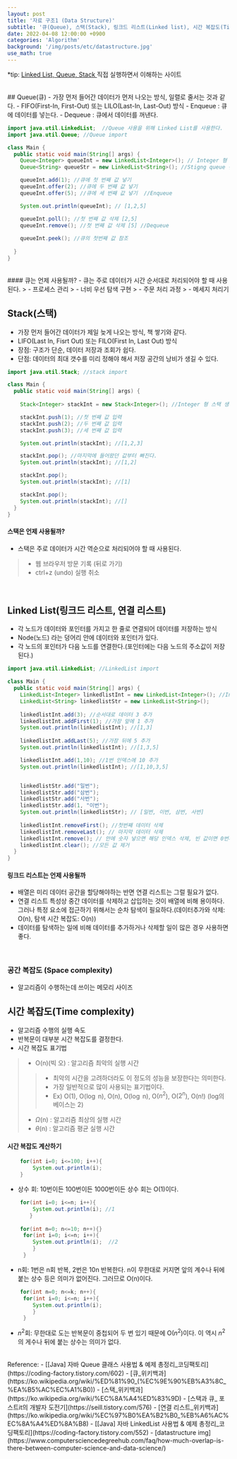 ```yaml
---
layout: post
title: '자료 구조1 (Data Structure)'
subtitle: '큐(Queue), 스택(Stack), 링크드 리스트(Linked list), 시간 복잡도(Time complexity) in JAVA'
date: 2022-04-08 12:00:00 +0900
categories: 'Algorithm'
background: '/img/posts/etc/datastructure.jpg'
use_math: true
---
```


*tip: [Linked List, Queue, Stack ](https://visualgo.net/en/list) 직접 실행하면서 이해하는 사이트

<br>
## Queue(큐)
- 가장 먼저 들어간 데이터가 먼저 나오는 방식, 일렬로 줄서는 것과 같다.
- FIFO(First-In, First-Out) 또는 LILO(Last-In, Last-Out) 방식
- Enqueue : 큐에 데이터를 넣는다.
- Dequeue : 큐에서 데이터를 꺼낸다. 


```java
import java.util.LinkedList;  //Queue 사용을 위해 Linked List를 사용한다. 
import java.util.Queue; //Queue import

class Main {
  public static void main(String[] args) {
    Queue<Integer> queueInt = new LinkedList<Integer>(); // Integer 형 queue 선언
    Queue<String> queueStr = new LinkedList<String>(); //Stigng queue 선언

    queueInt.add(1); //큐에 첫 번째 값 넣기 
    queueInt.offer(2); //큐에 두 번째 값 넣기
    queueInt.offer(5); //큐에 세 번째 값 넣기  //Enqueue

    System.out.println(queueInt); // [1,2,5]

    queueInt.poll(); //첫 번째 값 삭제 [2,5]
    queueInt.remove(); //첫 번째 값 삭제 [5] //Dequeue
    
    queueInt.peek(); //큐의 첫번째 값 참조
  
  }
}
```

<br>
#### 큐는 언제 사용될까?
- 큐는 주로 데이터가 시간 순서대로 처리되어야 할 때 사용된다.
> - 프로세스 관리
> - 너비 우선 탐색 구현
> - 주문 처리 과정
> - 메세지 처리기

<br>

## Stack(스택)
- 가장 먼저 들어간 데이터가 제일 늦게 나오는 방식, 책 쌓기와 같다. 
- LIFO(Last In, Fisrt Out) 또는 FILO(First In, Last Out) 방식
- 장점: 구조가 단순, 데이터 저장과 조회가 쉽다.
- 단점: 데이터의 최대 갯수를 미리 정해야 해서 저장 공간의 낭비가 생길 수 있다. 

```java
import java.util.Stack; //stack import

class Main {
  public static void main(String[] args) {
    
    Stack<Integer> stackInt = new Stack<Integer>(); //Integer 형 스택 생성

    stackInt.push(1); //첫 번째 값 입력
    stackInt.push(2); //두 번째 값 입력
    stackInt.push(3); //세 번째 값 입력

    System.out.println(stackInt); //[1,2,3]

    stackInt.pop(); //마지막에 들어왔던 값부터 빠진다.
    System.out.println(stackInt); //[1,2]

    stackInt.pop();
    System.out.println(stackInt); //[1]

    stackInt.pop();
    System.out.println(stackInt); //[]
  }
}

```

#### 스택은 언제 사용될까?
- 스택은 주로 데이터가 시간 역순으로 처리되어야 할 때 사용된다.
> - 웹 브라우저 방문 기록 (뒤로 가기)
> - ctrl+z (undo) 실행 취소

<br>

## Linked List(링크드 리스트, 연결 리스트)
- 각 노드가 데이터와 포인터를 가지고 한 줄로 연결되어 데이터를 저장하는 방식
- Node(노드) 라는 덩어리 안에 데이터와 포인터가 있다.
- 각 노드의 포인터가 다음 노드를 연결한다.(포인터에는 다음 노드의 주소값이 저장된다.)

```java
import java.util.LinkedList; //LinkedList import

class Main {
  public static void main(String[] args) {
    LinkedList<Integer> linkedlistInt = new LinkedList<Integer>(); //Integer 연결리스트 생성
    LinkedList<String> linkedlistStr = new LinkedList<String>();
    
    linkedlistInt.add(3); //순서대로 데이터 3 추가
    linkedlistInt.addFirst(1); //가장 앞에 1 추가
    System.out.println(linkedlistInt); //[1,3]
    
    linkedlistInt.addLast(5); //가장 뒤에 5 추가
    System.out.println(linkedlistInt); //[1,3,5]

    linkedlistInt.add(1,10); //1번 인덱스에 10 추가
    System.out.println(linkedlistInt); //[1,10,3,5]


    linkedlistStr.add("일번");
    linkedlistStr.add("삼번");
    linkedlistStr.add("사번");
    linkedlistStr.add(1, "이번");
    System.out.println(linkedlistStr); // [일번, 이번, 삼번, 사번]
    
    linkedlistInt.removeFirst(); //첫번째 데이터 삭제
    linkedlistInt.removeLast(); // 마지막 데이터 삭제
    linkedlistInt.remove(); // 안에 숫자 넣으면 해당 인덱스 삭제, 빈 값이면 0번째 삭제
    linkedlistInt.clear(); //모든 값 제거
  }
}
```


#### 링크드 리스트는 언제 사용될까
- 배열은 미리 데이터 공간을 할당해야하는 반면 연결 리스트는 그럴 필요가 없다. 
- 연결 리스트 특성상 중간 데이터를 삭제하고 삽입하는 것이 배열에 비해 용이하다. 그러나 특정 요소에 접근하기 위해서는 순차 탐색이 필요하다.(데이터추가와 삭제: O(n), 탐색 시간 복잡도: O(n))
- 데이터를 탐색하는 일에 비해 데이터를 추가하거나 삭제할 일이 많은 경우 사용하면 좋다. 

<br>

### 공간 복잡도 (Space complexity)
- 알고리즘이 수행하는데 쓰이는 메모리 사이즈

## 시간 복잡도(Time complexity) 
- 알고리즘 수행의 실행 속도
- 반복문이 대부분 시간 복잡도를 결정한다. 
- 시간 복잡도 표기법
> - O(n)(빅 오) : 알고리즘 최악의 실행 시간
> > - 최악의 시간을 고려하더라도 이 정도의 성능을 보장한다는 의미한다.
> > - 가장 일반적으로 많이 사용되는 표기법이다.
> > - Ex) O(1), O($\log$ n), O(n), O($\log$ n), O($n^2$), O($2^n$), O(n!) (log의 베이스는 2)
> - $\Omega$(n) : 알고리즘 최상의 실행 시간
> - $\theta$(n) : 알고리즘 평균 실행 시간 


#### 시간 복잡도 계산하기

```java
	for(int i=0; i<=100; i++){
    	System.out.println(i);
    }
```

- 상수 회: 10번이든 100번이든 1000번이든 상수 회는 O(1)이다.

```java
	for(int i=0; i<=n; i++){
    	System.out.println(i); //1
       }
       
    for(int n=0; n<=10; n++){}
     for(int i=0; i<=n; i++){
    	System.out.println(i);  //2
		}
     }
```

- n회: 1번은 n회 반복,  2번은 10n 반복한다. n이 무한대로 커지면 앞의 계수나 뒤에 붙는 상수 등은 의미가 없어진다. 그러므로 O(n)이다.

```java
    for(int n=0; n<=k; n++){
     for(int i=0; i<=n; i++){
    	System.out.println(i);  
		}
     }
```

- $n^2$회: 무한대로 도는 반복문이 중첩되어 두 번 있기 때문에 O($n^2$)이다. 이 역시 $n^2$ 의 게수나 뒤에 붙는 상수는 의미가 없다. 



<br>
Reference:
- [[Java] 자바 Queue 클래스 사용법 & 예제 총정리_코딩팩토리](https://coding-factory.tistory.com/602)
- [큐_위키백과](https://ko.wikipedia.org/wiki/%ED%81%90_(%EC%9E%90%EB%A3%8C_%EA%B5%AC%EC%A1%B0))
- [스택_위키백과](https://ko.wikipedia.org/wiki/%EC%8A%A4%ED%83%9D)
- [스택과 큐_ 포스트it의 개발자 도전기](https://seill.tistory.com/576)
- [연결 리스트_위키백과](https://ko.wikipedia.org/wiki/%EC%97%B0%EA%B2%B0_%EB%A6%AC%EC%8A%A4%ED%8A%B8)
- [[Java] 자바 LinkedList 사용법 & 예제 총정리_코딩팩토리](https://coding-factory.tistory.com/552)
- [datastructure img](https://www.computersciencedegreehub.com/faq/how-much-overlap-is-there-between-computer-science-and-data-science/)

